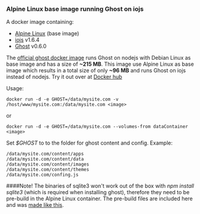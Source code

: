 ### Alpine Linux base image running Ghost on iojs

A docker image containing:

* [Alpine Linux](http://alpinelinux.org/) (base image)
* [iojs](https://iojs.org/) v1.6.4
* [Ghost](https://ghost.org/download/) v0.6.0

The [official ghost docker image](https://registry.hub.docker.com/u/library/ghost/) runs Ghost on nodejs with Debian Linux as base image and has a size of **~215 MB**.
This image use Alpine Linux as base image which results in a total size of only **~96 MB** and runs Ghost on iojs instead of nodejs.
Try it out over at [Docker hub](https://registry.hub.docker.com/u/fractalf/ghost/)

Usage:
```
docker run -d -e GHOST=/data/mysite.com -v /host/www/mysite.com:/data/mysite.com <image>
```

or

```
docker run -d -e GHOST=/data/mysite.com --volumes-from dataContainer <image>
```

Set *$GHOST* to to the folder for ghost content and config.
Example:
```
/data/mysite.com/content/apps
/data/mysite.com/content/data
/data/mysite.com/content/images
/data/mysite.com/content/themes
/data/mysite.com/confing.js
```



####Note!
The binaries of sqlite3 won't work out of the box with *npm install sqlite3* (which is required when installing ghost),  therefore they need to be pre-build in the Alpine Linux container. The pre-build files are included here and was [made like this](https://github.com/fractalf/docker/tree/master/sqlite3).

